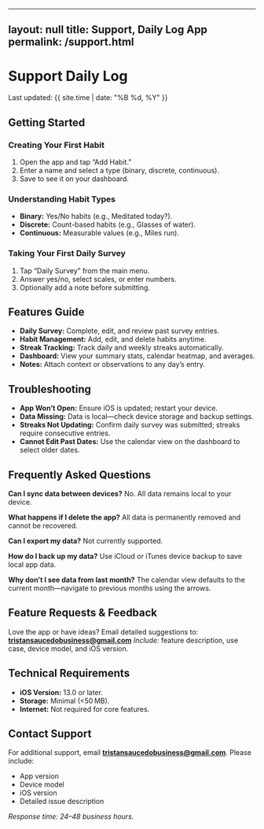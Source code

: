---
layout: null
title: Support, Daily Log App
permalink: /support.html
----

# Support Daily Log

Last updated: {{ site.time | date: "%B %d, %Y" }}

## Getting Started
### Creating Your First Habit
1. Open the app and tap “Add Habit.”
2. Enter a name and select a type (binary, discrete, continuous).
3. Save to see it on your dashboard.

### Understanding Habit Types
- **Binary:** Yes/No habits (e.g., Meditated today?).
- **Discrete:** Count-based habits (e.g., Glasses of water).
- **Continuous:** Measurable values (e.g., Miles run).

### Taking Your First Daily Survey
1. Tap “Daily Survey” from the main menu.
2. Answer yes/no, select scales, or enter numbers.
3. Optionally add a note before submitting.

## Features Guide
- **Daily Survey:** Complete, edit, and review past survey entries.
- **Habit Management:** Add, edit, and delete habits anytime.
- **Streak Tracking:** Track daily and weekly streaks automatically.
- **Dashboard:** View your summary stats, calendar heatmap, and averages.
- **Notes:** Attach context or observations to any day’s entry.

## Troubleshooting
- **App Won’t Open:** Ensure iOS is updated; restart your device.
- **Data Missing:** Data is local—check device storage and backup settings.
- **Streaks Not Updating:** Confirm daily survey was submitted; streaks require consecutive entries.
- **Cannot Edit Past Dates:** Use the calendar view on the dashboard to select older dates.

## Frequently Asked Questions
**Can I sync data between devices?** No. All data remains local to your device.

**What happens if I delete the app?** All data is permanently removed and cannot be recovered.

**Can I export my data?** Not currently supported.

**How do I back up my data?** Use iCloud or iTunes device backup to save local app data.

**Why don’t I see data from last month?** The calendar view defaults to the current month—navigate to previous months using the arrows.

## Feature Requests & Feedback
Love the app or have ideas? Email detailed suggestions to:
**tristansaucedobusiness@gmail.com**
*Include:* feature description, use case, device model, and iOS version.

## Technical Requirements
- **iOS Version:** 13.0 or later.
- **Storage:** Minimal (&lt;50 MB).
- **Internet:** Not required for core features.

## Contact Support
For additional support, email **tristansaucedobusiness@gmail.com**. Please include:
- App version
- Device model
- iOS version
- Detailed issue description

*Response time: 24–48 business hours.*